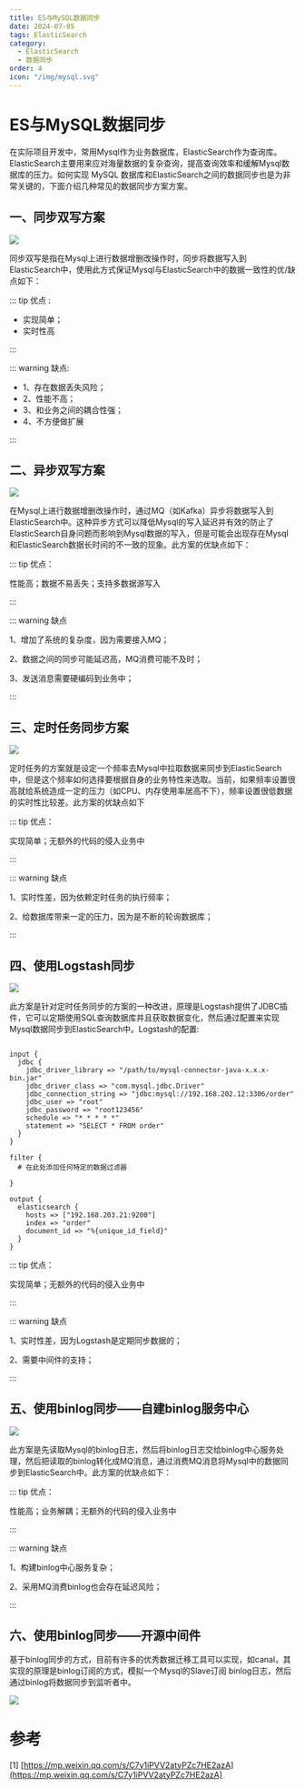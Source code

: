 ```yaml
---
title: ES与MySQL数据同步
date: 2024-07-05
tags: ElasticSearch
category:
  - ElasticSearch
  - 数据同步
order: 4
icon: "/img/mysql.svg"
---
```


<!--more--->

# ES与MySQL数据同步

 在实际项目开发中，常用Mysql作为业务数据库，ElasticSearch作为查询库。ElasticSearch主要用来应对海量数据的复杂查询，提高查询效率和缓解Mysql数据库的压力。如何实现 MySQL 数据库和ElasticSearch之间的数据同步也是为非常关键的，下面介绍几种常见的数据同步方案方案。

## 一、同步双写方案

![](/image\es\es14.png)

 同步双写是指在Mysql上进行数据增删改操作时，同步将数据写入到ElasticSearch中，使用此方式保证Mysql与ElasticSearch中的数据一致性的优/缺点如下：

::: tip 优点 :

-  实现简单；
- 实时性高      

:::

::: warning 缺点:

-  1、存在数据丢失风险；
- 2、性能不高；
- 3、和业务之间的耦合性强；
- 4、不方便做扩展 

:::

## 二、异步双写方案

![](/image\es\es15.png)

在Mysql上进行数据增删改操作时，通过MQ（如Kafka）异步将数据写入到ElasticSearch中。这种异步方式可以降低Mysql的写入延迟并有效的防止了ElasticSearch自身问题而影响到Mysql数据的写入，但是可能会出现存在Mysql和ElasticSearch数据长时间的不一致的现象。此方案的优缺点如下：

::: tip 优点：

性能高；数据不易丢失；支持多数据源写入

:::

::: warning 缺点

1、增加了系统的复杂度，因为需要接入MQ；

2、数据之间的同步可能延迟高，MQ消费可能不及时；

3、发送消息需要硬编码到业务中；

:::

## 三、定时任务同步方案

![](/image\es\es16.png)

 定时任务的方案就是设定一个频率去Mysql中拉取数据来同步到ElasticSearch中，但是这个频率如何选择要根据自身的业务特性来选取。当前，如果频率设置很高就给系统造成一定的压力（如CPU、内存使用率居高不下），频率设置很低数据的实时性比较差。此方案的优缺点如下

::: tip 优点：

实现简单；无额外的代码的侵入业务中

:::

::: warning 缺点

1、实时性差，因为依赖定时任务的执行频率；

2、给数据库带来一定的压力，因为是不断的轮询数据库；

:::

## 四、使用Logstash同步

![](/image\es\es17.png)

此方案是针对定时任务同步的方案的一种改进，原理是Logstash提供了JDBC插件，它可以定期使用SQL查询数据库并且获取数据变化，然后通过配置来实现Mysql数据同步到ElasticSearch中。Logstash的配置:

```

input {
  jdbc {
    jdbc_driver_library => "/path/to/mysql-connector-java-x.x.x-bin.jar"
    jdbc_driver_class => "com.mysql.jdbc.Driver"
    jdbc_connection_string => "jdbc:mysql://192.168.202.12:3306/order"
    jdbc_user => "root"
    jdbc_password => "root123456"
    schedule => "* * * * *"
    statement => "SELECT * FROM order"
  }
}
 
filter {
  # 在此处添加任何特定的数据过滤器
  
}
 
output {
  elasticsearch {
    hosts => ["192.168.203.21:9200"]
    index => "order"
    document_id => "%{unique_id_field}"
  }
}
```

::: tip 优点：

实现简单；无额外的代码的侵入业务中

:::

::: warning 缺点

1、实时性差，因为Logstash是定期同步数据的；

2、需要中间件的支持；

:::

## 五、使用binlog同步——自建binlog服务中心

![](/image\es\es18.png)

此方案是先读取Mysql的binlog日志，然后将binlog日志交给binlog中心服务处理，然后把读取的binlog转化成MQ消息，通过消费MQ消息将Mysql中的数据同步到ElasticSearch中。此方案的优缺点如下：

::: tip 优点：

性能高；业务解耦；无额外的代码的侵入业务中

:::

::: warning 缺点

1、构建binlog中心服务复杂；

2、采用MQ消费binlog也会存在延迟风险；

:::

## 六、使用binlog同步——开源中间件

  基于binlog同步的方式，目前有许多的优秀数据迁移工具可以实现，如canal，其实现的原理是binlog订阅的方式，模拟一个Mysql的Slave订阅 binlog日志，然后通过binlog将数据同步到监听者中。

![](/image\es\es19.png)



# 参考

[1] [https://mp.weixin.qq.com/s/C7y1iPVV2atyPZc7HE2azA](https://mp.weixin.qq.com/s/C7y1iPVV2atyPZc7HE2azA)